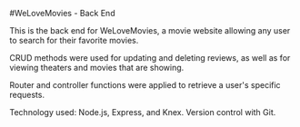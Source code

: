 #WeLoveMovies - Back End

This is the back end for WeLoveMovies, a movie website allowing any user to search for their favorite movies.

CRUD methods were used for updating and deleting reviews, as well as for viewing theaters and movies that are showing. 

Router and controller functions were applied to retrieve a user's specific requests.

Technology used: Node.js, Express, and Knex. Version control with Git.